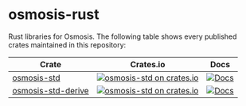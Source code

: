 # osmosis-rust

Rust libraries for Osmosis. The following table shows every published crates maintained in this repository:

| Crate                                               | Crates.io                                                                                                                           | Docs                                                                                          |
|-----------------------------------------------------|-------------------------------------------------------------------------------------------------------------------------------------|-----------------------------------------------------------------------------------------------|
| [osmosis-std](packages/osmosis-std)                 | [![osmosis-std on crates.io](https://img.shields.io/crates/v/osmosis-std.svg)](https://crates.io/crates/osmosis-std)                | [![Docs](https://docs.rs/osmosis-std/badge.svg)](https://docs.rs/osmosis-std)                 |
| [osmosis-std-derive](packages/osmosis-std-derive)   | [![osmosis-std on crates.io](https://img.shields.io/crates/v/osmosis-std-derive.svg)](https://crates.io/crates/osmosis-std-derive)  | [![Docs](https://docs.rs/osmosis-std-derive/badge.svg)](https://docs.rs/osmosis-std-derive)   |

